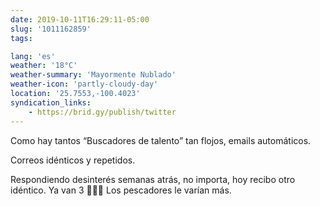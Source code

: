 ```yaml
---
date: 2019-10-11T16:29:11-05:00
slug: '1011162859'
tags:

lang: 'es'
weather: '18°C'
weather-summary: 'Mayormente Nublado'
weather-icon: 'partly-cloudy-day'
location: '25.7553,-100.4023'
syndication_links:
    - https://brid.gy/publish/twitter
---
```

Como hay tantos “Buscadores de talento” tan flojos, emails automáticos. 

Correos idénticos y repetidos.

Respondiendo desinterés semanas atrás, no importa, hoy recibo otro idéntico. Ya van 3 🤦🏻‍♂️
Los pescadores le varían más.